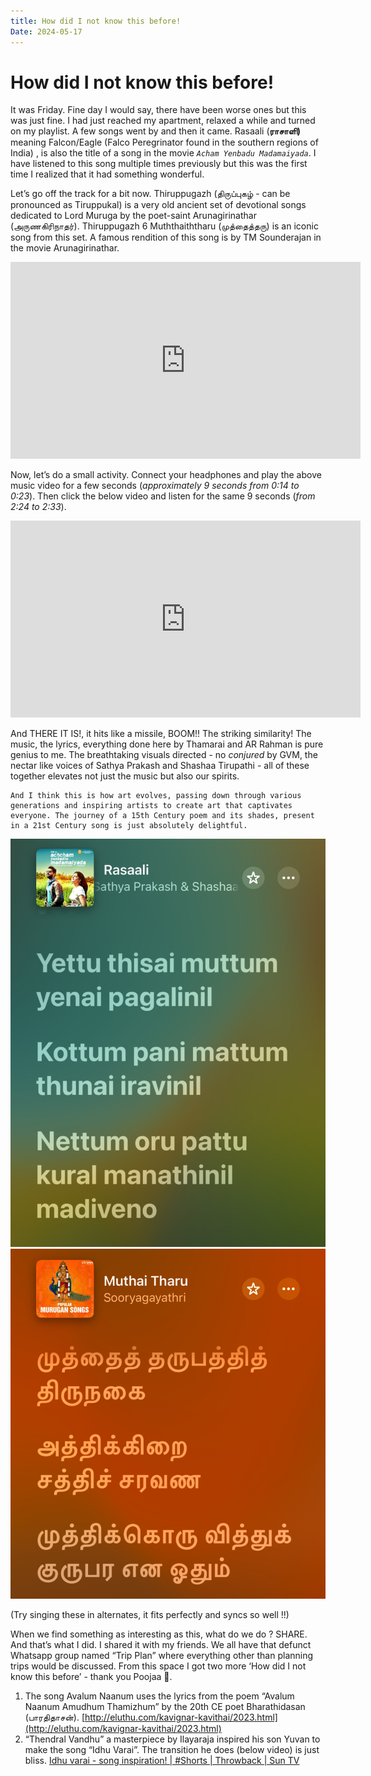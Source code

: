 ```yaml
---
title: How did I not know this before!
Date: 2024-05-17
---
```


# How did I not know this before!

It was Friday. Fine day I would say, there have been worse ones but this was just fine. I had just reached my apartment, relaxed a while and turned on my playlist. A few songs went by and then it came. Rasaali (**ராசாளி)** meaning Falcon/Eagle (Falco Peregrinator found in the southern regions of India) , is also the title of a song in the movie *```Acham Yenbadu Madamaiyada```*. I have listened to this song multiple times previously but this was the first time I realized that it had something wonderful. 

Let’s go off the track for a bit now. Thiruppugazh (திருப்புகழ் - can be pronounced as Tiruppukal) is a very old ancient set of devotional songs dedicated to Lord Muruga by the poet-saint Arunagirinathar (அருணகிரிநாதர்). Thiruppugazh 6 Muththaiththaru (முத்தைத்தரு) is an iconic song from this set. A famous rendition of this song is by TM Sounderajan in the movie Arunagirinathar. 

<iframe width="560" height="315" src="https://www.youtube-nocookie.com/embed/e3Sprso1bKQ?si=RIJW4bLFwIQDJWhK&amp;start=14" title="YouTube video player" frameborder="0" allow="accelerometer; autoplay; clipboard-write; encrypted-media; gyroscope; picture-in-picture; web-share" referrerpolicy="strict-origin-when-cross-origin" allowfullscreen></iframe>

Now, let’s do a small activity. Connect your headphones and play the above music video for a few seconds (*approximately 9 seconds from 0:14 to 0:23*). Then click the below video and listen for the same 9 seconds (*from 2:24 to 2:33*).

<iframe width="560" height="315" src="https://www.youtube-nocookie.com/embed/QrLrsWwUp04?si=6zB65YVno5O3Q9-C&amp;start=144" title="YouTube video player" frameborder="0" allow="accelerometer; autoplay; clipboard-write; encrypted-media; gyroscope; picture-in-picture; web-share" referrerpolicy="strict-origin-when-cross-origin" allowfullscreen></iframe>

And THERE IT IS!, it hits like a missile, BOOM!! The striking similarity! The music, the lyrics, everything done here by Thamarai and AR Rahman is pure genius to me. The breathtaking visuals directed - no *conjured* by GVM, the nectar like voices of Sathya Prakash and Shashaa Tirupathi - all of these together elevates not just the music but also our spirits. 

```
And I think this is how art evolves, passing down through various generations and inspiring artists to create art that captivates everyone. The journey of a 15th Century poem and its shades, present in a 21st Century song is just absolutely delightful.
```

<div class="table-container">
    <img class="table-col" src="Rasaali.png" alt="Yethu thisai muttum yenai pagalinil Kottum pani mattum thunai iravinil Nettum oru pattu kural manathinil madiveno" >
    <img class="table-col" src="Muthaitharu.png" alt="Muthai tharubaththi thirunagai Aththikirai saththi saravana Mukththikoru viththu kurupara yena odhum" >
</div>

(Try singing these in alternates, it fits perfectly and syncs so well !!) 

When we find something as interesting as this, what do we do ? SHARE. And that’s what I did.  I shared it with my friends. We all have that defunct Whatsapp group named “Trip Plan” where everything other than planning trips would be discussed. From this space I got two more ‘How did I not know this before’ - thank you Poojaa 🥂. 

1. The song Avalum Naanum uses the lyrics from the poem “Avalum Naanum Amudhum Thamizhum” by the 20th CE poet Bharathidasan (பாரதிதாசன்).
[http://eluthu.com/kavignar-kavithai/2023.html](http://eluthu.com/kavignar-kavithai/2023.html)
2. “Thendral Vandhu” a masterpiece by Ilayaraja inspired his son Yuvan to make the song “Idhu Varai”. The transition he does (below video) is just bliss.
[Idhu varai - song inspiration! | #Shorts | Throwback | Sun TV](https://www.youtube.com/watch?v=JuczdpHeY2M)